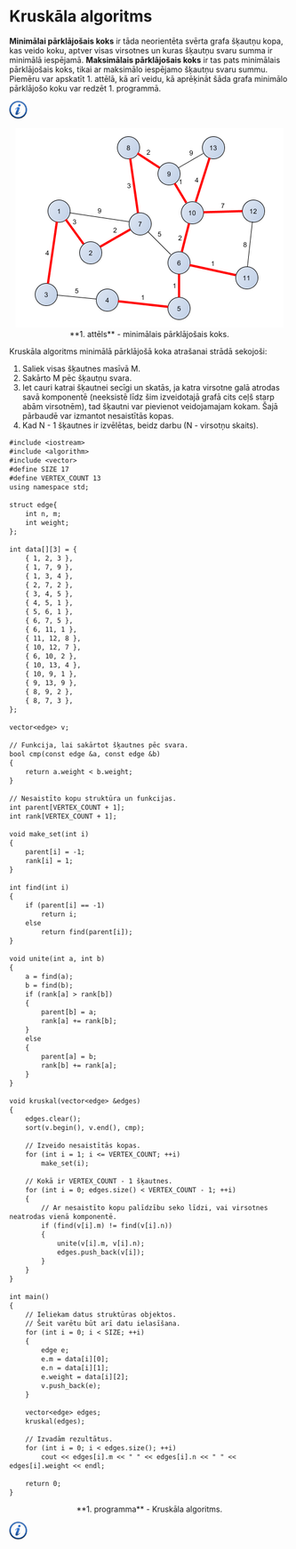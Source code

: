 # Kruskāla algoritms

**Minimālai pārklājošais koks** ir tāda neorientēta svērta grafa šķautņu kopa, kas veido koku, aptver visas virsotnes un kuras šķautņu svaru summa ir minimālā iespējamā. **Maksimālais pārklājošais koks** ir tas pats minimālais pārklājošais koks, tikai ar maksimālo iespējamo šķautņu svaru summu. Piemēru var apskatīt 1. attēlā, kā arī veidu, kā aprēķināt šāda grafa minimālo pārklājošo koku var redzēt 1. programmā.

<a href="http://en.wikipedia.org/wiki/Minimum_spanning_tree" target="_blank">![Vairāk informācija](/media/theory/information.png)</a>

<center><img alt="Minimālais pārklājošais koks" src="/media/theory/mst.png" /></center>

<center>**1. attēls** - minimālais pārklājošais koks.</center>

Kruskāla algoritms minimālā pārklājošā koka atrašanai strādā sekojoši:

1. Saliek visas šķautnes masīvā M.
1. Sakārto M pēc šķautņu svara.
1. Iet cauri katrai šķautnei secīgi un skatās, ja katra virsotne galā atrodas savā komponentē (neeksistē līdz šim izveidotajā grafā cits ceļš starp abām virsotnēm), tad šķautni var pievienot veidojamajam kokam. Šajā pārbaudē var izmantot nesaistītās kopas.
1. Kad N - 1 šķautnes ir izvēlētas, beidz darbu (N - virsotņu skaits).

```
#include <iostream>
#include <algorithm>
#include <vector>
#define SIZE 17
#define VERTEX_COUNT 13
using namespace std;

struct edge{
    int n, m;
    int weight;
};

int data[][3] = {
    { 1, 2, 3 },
    { 1, 7, 9 },
    { 1, 3, 4 },
    { 2, 7, 2 },
    { 3, 4, 5 },
    { 4, 5, 1 },
    { 5, 6, 1 },
    { 6, 7, 5 },
    { 6, 11, 1 },
    { 11, 12, 8 },
    { 10, 12, 7 },
    { 6, 10, 2 },
    { 10, 13, 4 },
    { 10, 9, 1 },
    { 9, 13, 9 },
    { 8, 9, 2 },
    { 8, 7, 3 },
};

vector<edge> v;

// Funkcija, lai sakārtot šķautnes pēc svara.
bool cmp(const edge &a, const edge &b)
{
    return a.weight < b.weight;
}

// Nesaistīto kopu struktūra un funkcijas.
int parent[VERTEX_COUNT + 1];
int rank[VERTEX_COUNT + 1];

void make_set(int i)
{
    parent[i] = -1;
    rank[i] = 1;
}

int find(int i)
{
    if (parent[i] == -1)
        return i;
    else
        return find(parent[i]);
}

void unite(int a, int b)
{
    a = find(a);
    b = find(b);
    if (rank[a] > rank[b])
    {
        parent[b] = a;
        rank[a] += rank[b];
    }
    else
    {
        parent[a] = b;
        rank[b] += rank[a];
    }
}

void kruskal(vector<edge> &edges)
{
    edges.clear();
    sort(v.begin(), v.end(), cmp);

    // Izveido nesaistītās kopas.
    for (int i = 1; i <= VERTEX_COUNT; ++i)
        make_set(i);

    // Kokā ir VERTEX_COUNT - 1 šķautnes.
    for (int i = 0; edges.size() < VERTEX_COUNT - 1; ++i)
    {
        // Ar nesaistīto kopu palīdzību seko līdzi, vai virsotnes neatrodas vienā komponentē.
        if (find(v[i].m) != find(v[i].n))
        {
            unite(v[i].m, v[i].n);
            edges.push_back(v[i]);
        }
    }
}

int main()
{
    // Ieliekam datus struktūras objektos.
    // Šeit varētu būt arī datu ielasīšana.
    for (int i = 0; i < SIZE; ++i)
    {
        edge e;
        e.m = data[i][0];
        e.n = data[i][1];
        e.weight = data[i][2];
        v.push_back(e);
    }

    vector<edge> edges;
    kruskal(edges);

    // Izvadām rezultātus.
    for (int i = 0; i < edges.size(); ++i)
        cout << edges[i].m << " " << edges[i].n << " " << edges[i].weight << endl;

    return 0;
}
```

<center>**1. programma** - Kruskāla algoritms.</center>

<a href="http://en.wikipedia.org/wiki/Kruskal's_algorithm" target="_blank">![Vairāk informācija](/media/theory/information.png)</a>